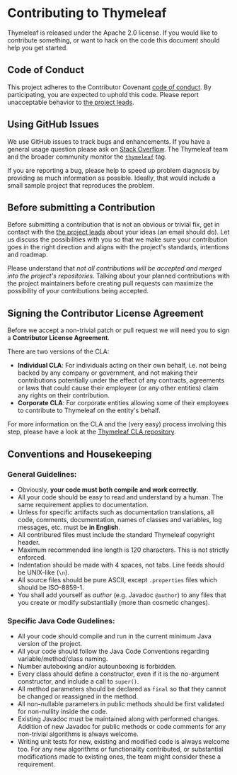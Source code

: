 # Contributing to Thymeleaf

Thymeleaf is released under the Apache 2.0 license. If you would like to
contribute something, or want to hack on the code this document should help you
get started.


## Code of Conduct

This project adheres to the Contributor Covenant
[code of conduct][code-of-coduct].
By participating, you are expected to uphold this code. Please report
unacceptable behavior to [the project leads][thymeleaf-team].


## Using GitHub Issues

We use GitHub issues to track bugs and enhancements.
If you have a general usage question please ask on
[Stack Overflow][stackoverflow].
The Thymeleaf team and the broader community monitor the 
[`thymeleaf`][stackoverflow-thymeleaf] tag.

If you are reporting a bug, please help to speed up problem diagnosis by
providing as much information as possible.
Ideally, that would include a small sample project that reproduces the problem.


## Before submitting a Contribution

Before submitting a contribution that is not an obvious or trivial fix, 
get in contact with the [the project leads][thymeleaf-team] about your
ideas (an email should do). Let us discuss the possibilities with you so that
we make sure your contribution goes in the right direction and aligns with the
project's standards, intentions and roadmap.

Please understand that *not all contributions will be accepted and merged into
the project's repositories*. Talking about your planned contributions with the
project maintainers before creating pull requests can maximize the possibility
of your contributions being accepted.



## Signing the Contributor License Agreement

Before we accept a non-trivial patch or pull request we will need you to
sign a **Contributor License Agreement**.

There are two versions of the CLA:

   * **Individual CLA**: For individuals acting on their own behalf, i.e. not
     being backed by any company or government, and not making their
     contributions potentially under the effect of any contracts, agreements or
     laws that could cause their employeer (or any other entities) claim
     any rights on their contribution.
   * **Corporate CLA**: For corporate entities allowing some of their employees
     to contribute to Thymeleaf on the entity's behalf.

For more information on the CLA and the (very easy) process involving this
step, please have a look at the [Thymeleaf CLA repository][cla].



## Conventions and Housekeeping

### General Guidelines:

  - Obviously, **your code must both compile and work correctly**.
  - All your code should be easy to read and understand by a human. The same
    requirement applies to documentation.
  - Unless for specific artifacts such as documentation translations, all
    code, comments, documentation, names of classes and variables,
    log messages, etc. must be **in English**.
  - All contribured files must include the standard Thymeleaf copyright header.
  - Maximum recommended line length is 120 characters. This is not strictly
    enforced.
  - Indentation should be made with 4 spaces, not tabs. Line feeds should be
    UNIX-like (`\n`).
  - All source files should be pure ASCII, except `.properties` files which
    should be ISO-8859-1.
  - You shall add yourself as _author_ (e.g. Javadoc `@author`) to any files
    that you create or modify substantially (more than cosmetic changes).

### Specific Java Code Gudelines:

  - All your code should compile and run in the current minimum Java version
    of the project.
  - All your code should follow the Java Code Conventions regarding
    variable/method/class naming.
  - Number autoboxing and/or autounboxing is forbidden.
  - Every class should define a constructor, even if it is the no-argument
    constructor, and include a call to `super()`.
  - All method parameters should be declared as `final` so that they cannot be
    changed or reassigned in the method.
  - All non-nullable parameters in public methods should be first validated for
    non-nullity inside the code.
  - Existing Javadoc must be maintained along with performed changes. Addition
    of new Javadoc for public methods or code comments for any non-trivial
    algorithms is always welcome.
  - Writing unit tests for new, existing and modified code is always welcome
    too. For any new algorithms or functionality contributed, or substantial
    modifications made to existing ones, the team might consider these a
    requirement.




[cla]: https://github.com/thymeleaf/thymeleaf-org/blob/CLA_CURRENT/CLA/
[code-of-coduct]: https://github.com/thymeleaf/thymeleaf-org/blob/CoC_CURRENT/CoC/THYMELEAF_CODE_OF_CONDUCT.markdown
[thymeleaf-team]: https://www.thymeleaf.org/team.html
[stackoverflow]: https://stackoverflow.com
[stackoverflow-thymeleaf]: https://stackoverflow.com/tags/thymeleaf
